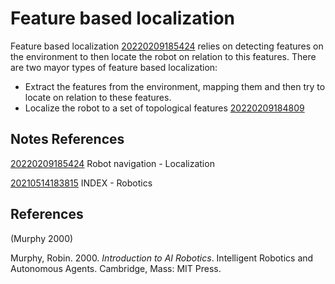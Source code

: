 ---
---
# Feature based localization

Feature based localization [20220209185424](/notes/20220209185424) relies on detecting
features on the environment to then locate the robot on relation to this
features. There are two mayor types of feature based localization:

-   Extract the features from the environment, mapping them and then try
    to locate on relation to these features.
-   Localize the robot to a set of topological features
    [20220209184809](/notes/20220209184809)

## Notes References

[20220209185424](/notes/20220209185424) Robot navigation - Localization

[20210514183815](/notes/20210514183815) INDEX - Robotics

## References

(Murphy 2000)

Murphy, Robin. 2000. *Introduction to AI Robotics*. Intelligent Robotics
and Autonomous Agents. Cambridge, Mass: MIT Press.

